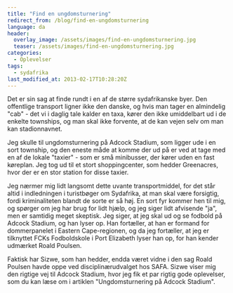 ```yaml
---
title: "Find en ungdomsturnering"
redirect_from: /blog/find-en-ungdomsturnering
language: da
header:
  overlay_image: /assets/images/find-en-ungdomsturnering.jpg
  teaser: /assets/images/find-en-ungdomsturnering.jpg
categories:
  - Oplevelser
tags:
  - sydafrika
last_modified_at: 2013-02-17T10:28:20Z
---
```


Det er sin sag at finde rundt i en af de større sydafrikanske byer. Den offentlige transport ligner ikke den danske, og hvis man tager en almindelig "cab" - det vi i daglig tale kalder en taxa, kører den ikke umiddelbart ud i de enkelte townships, og man skal ikke forvente, at de kan vejen selv om man kan stadionnavnet.

Jeg skulle til ungdomsturnering på Adcock Stadium, som ligger ude i en sort township, og den eneste måde at komme der ud på er ved at tage med en af de lokale "taxier" - som er små minibusser, der kører uden en fast køreplan. Jeg tog ud til et stort shoppingcenter, som hedder Greenacres, hvor der er en stor station for disse taxier.

Jeg nærmer mig lidt langsomt dette uvante transportmiddel, for det står altid i indledningen i turistbøger om Sydafrika, at man skal være forsigtig, fordi kriminaliteten blandt de sorte er så høj. En sort fyr kommer hen til mig, og spørger om jeg har brug for lidt hjælp, og jeg siger lidt afvisende "ja", men er samtidig meget skeptisk. Jeg siger, at jeg skal ud og se fodbold på Adcock Stadium, og han lyser op. Han fortæller, at han er formand for dommerpanelet i Eastern Cape-regionen, og da jeg fortæller, at jeg er tilknyttet FCKs Fodboldskole i Port Elizabeth lyser han op, for han kender udmærket Roald Poulsen.

Faktisk har Sizwe, som han hedder, endda været vidne i den sag Roald Poulsen havde oppe ved disciplinærudvalget hos SAFA. Sizwe viser mig den rigtige vej til Adcock Stadium, hvor jeg fik et par rigtig gode oplevelser, som du kan læse om i artiklen "Ungdomsturnering på Adcock Stadium".
